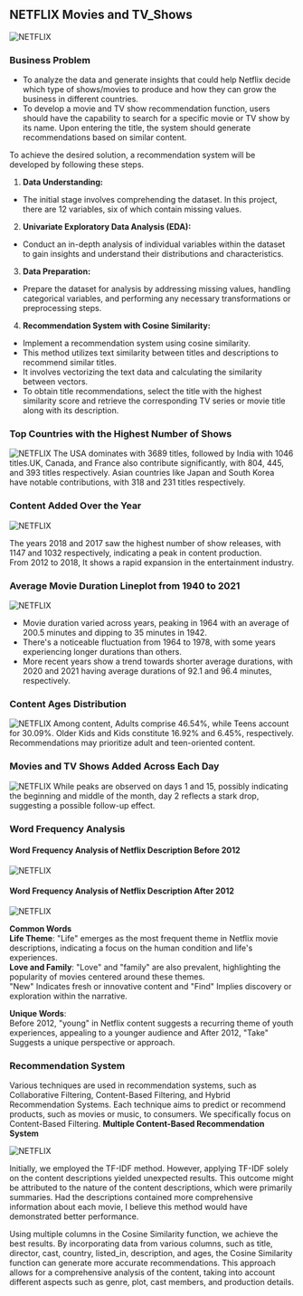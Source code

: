 ## NETFLIX Movies and TV_Shows
![NETFLIX](https://github.com/md-sadik-hossen/Netflix-Movies-and-TV-Shows/blob/main/images/netflix_page_cover.jpg)

### Business Problem <br>
- To analyze the data and generate insights that could help Netflix decide which type of shows/movies to produce and how they can grow the business in different countries.<br>
- To develop a movie and TV show recommendation function, users should have the capability to search for a specific movie or TV show by its name. Upon entering the title, the system should generate recommendations based on similar content. <br>

To achieve the desired solution, a recommendation system will be developed by following these steps.

1. **Data Understanding:**
  - The initial stage involves comprehending the dataset. In this project, there are 12 variables, six of which contain missing values.

2. **Univariate Exploratory Data Analysis (EDA):**
  - Conduct an in-depth analysis of individual variables within the dataset to gain insights and understand their distributions and characteristics.

3. **Data Preparation:**
  - Prepare the dataset for analysis by addressing missing values, handling categorical variables, and performing any necessary transformations or preprocessing steps.

4. **Recommendation System with Cosine Similarity:**
  - Implement a recommendation system using cosine similarity.
  - This method utilizes text similarity between titles and descriptions to recommend similar titles.
  - It involves vectorizing the text data and calculating the similarity between vectors.
  - To obtain title recommendations, select the title with the highest similarity score and retrieve the corresponding TV series or movie title along with its description.

### Top Countries with the Highest Number of Shows
![NETFLIX](https://github.com/md-sadik-hossen/Netflix-Movies-and-TV-Shows/blob/main/images/1.2%20Top%2015%20Countries%20with%20the%20Highest%20Number%20of%20Shows.png)
The USA dominates with 3689 titles, followed by India with 1046 titles.UK, Canada, and France also contribute significantly, with 804, 445, and 393 titles respectively. Asian countries like Japan and South Korea have notable contributions, with 318 and 231 titles respectively.

### Content Added Over the Year
![NETFLIX](https://github.com/md-sadik-hossen/Netflix-Movies-and-TV-Shows/blob/main/images/10.3%20Word%20Frequency%20Analysis%20of%20Netflix%20Description%20After%202012.png)

The years 2018 and 2017 saw the highest number of show releases, with 1147 and 1032 respectively, indicating a peak in content production. <br>
From 2012 to 2018, It shows a rapid expansion in the entertainment industry.

### Average Movie Duration Lineplot from 1940 to 2021
![NETFLIX](https://github.com/md-sadik-hossen/Netflix-Movies-and-TV-Shows/blob/main/images/4.1%20Average%20Movie%20Duration%20Over%20Years.png)

- Movie duration varied across years, peaking in 1964 with an average of 200.5 minutes and dipping to 35 minutes in 1942.
- There's a noticeable fluctuation from 1964 to 1978, with some years experiencing longer durations than others.
- More recent years show a trend towards shorter average durations, with 2020 and 2021 having average durations of 92.1 and 96.4 minutes, respectively.

### Content Ages Distribution
![NETFLIX](https://github.com/md-sadik-hossen/Netflix-Movies-and-TV-Shows/blob/main/images/10.3%20Word%20Frequency%20Analysis%20of%20Netflix%20Description%20After%202012.png)
Among content, Adults comprise 46.54%, while Teens account for 30.09%. Older Kids and Kids constitute 16.92% and 6.45%, respectively. Recommendations may prioritize adult and teen-oriented content.

### Movies and TV Shows Added Across Each Day
![NETFLIX](https://github.com/md-sadik-hossen/Netflix-Movies-and-TV-Shows/blob/main/images/9.2%20Movies%20and%20TV%20Shows%20Added%20Across%20Each%20Day.png)
While peaks are observed on days 1 and 15, possibly indicating the beginning and middle of the month, day 2 reflects a stark drop, suggesting a possible follow-up effect.

### Word Frequency Analysis
#### Word Frequency Analysis of Netflix Description Before 2012
![NETFLIX](https://github.com/md-sadik-hossen/Netflix-Movies-and-TV-Shows/blob/main/images/10.2%20Word%20Frequency%20Analysis%20of%20Netflix%20Description%20Before%202012.png)
#### Word Frequency Analysis of Netflix Description After 2012
![NETFLIX](https://github.com/md-sadik-hossen/Netflix-Movies-and-TV-Shows/blob/main/images/10.3%20Word%20Frequency%20Analysis%20of%20Netflix%20Description%20After%202012.png)

**Common Words** <br>
**Life Theme**: "Life" emerges as the most frequent theme in Netflix movie descriptions, indicating a focus on the human condition and life's experiences.<br>
**Love and Family**: "Love" and "family" are also prevalent, highlighting the popularity of movies centered around these themes.<br>
"New" Indicates fresh or innovative content and "Find" Implies discovery or exploration within the narrative.<br>

**Unique Words**:<br>
Before 2012, "young" in Netflix content suggests a recurring theme of youth experiences, appealing to a younger audience and After 2012, "Take" Suggests a unique perspective or approach.


### Recommendation System
Various techniques are used in recommendation systems, such as Collaborative Filtering, Content-Based Filtering, and Hybrid Recommendation Systems. Each technique aims to predict or recommend products, such as movies or music, to consumers. We specifically focus on Content-Based Filtering.
**Multiple Content-Based Recommendation System**

![NETFLIX](https://github.com/md-sadik-hossen/Netflix-Movies-and-TV-Shows/blob/main/images/Recommendation%20system.JPG)

Initially, we employed the TF-IDF method. However, applying TF-IDF solely on the content descriptions yielded unexpected results. This outcome might be attributed to the nature of the content descriptions, which were primarily summaries. Had the descriptions contained more comprehensive information about each movie, I believe this method would have demonstrated better performance.

Using multiple columns in the Cosine Similarity function, we achieve the best results. By incorporating data from various columns, such as title, director, cast, country, listed_in, description, and ages, the Cosine Similarity function can generate more accurate recommendations. This approach allows for a comprehensive analysis of the content, taking into account different aspects such as genre, plot, cast members, and production details.
